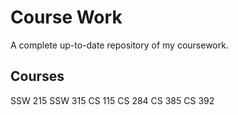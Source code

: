 # Course Work
A complete up-to-date repository of my coursework.

## Courses
SSW 215
SSW 315
CS 115
CS 284
CS 385
CS 392